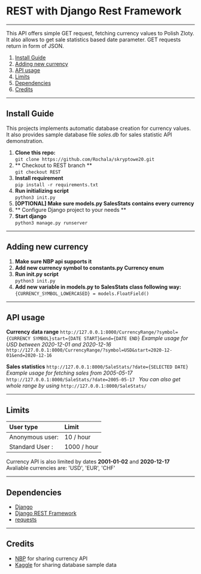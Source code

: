# REST with Django Rest Framework

---

This API offers simple GET request, fetching currency values to Polish Zloty. It also allows to get sale statistics based date parameter.
GET requests return in form of JSON.

1. [Install Guide](#install-guide)
1. [Adding new currency](#adding-new-currency)
1. [API usage](#api-usage)
1. [Limits](#limits)
1. [Dependencies](#dependencies)
1. [Credits](#credits)

---

## Install Guide
This projects implements automatic database creation for currency values. It also provides sample database file *sales.db* for sales statistic API demonstration.

1. **Clone this repo:**   
```git clone https://github.com/Rochala/skryptowe20.git ```
1. ** Checkout to REST branch **  
``` git checkout REST ```
1. **Install requirement**  
``` pip install -r requirements.txt ```
1. **Run initializing script**  
``` python3 init.py ```
1. **[OPTIONAL] Make sure models.py SalesStats contains every currency**  
1. ** Configure Django project to your needs **  
1. **Start django**  
``` python3 manage.py runserver ```

---

## Adding new currency
1. **Make sure NBP api supports it**  
1. **Add new currency symbol to constants.py Currency enum**  
1. **Run init.py script**  
```python3 init.py```
1. **Add new variable in models.py to SalesStats class following way:**  
```{CURRENCY_SYMBOL_LOWERCASED} = models.FloatField()```

---

## API usage
**Currency data range**
``` http://127.0.0.1:8000/CurrencyRange/?symbol={CURRENCY SYMBOL}start={DATE START}&end={DATE END} ```
*Example usage for USD between 2020-12-01 and 2020-12-16*
``` http://127.0.0.1:8000/CurrencyRange/?symbol=USD&start=2020-12-01&end=2020-12-16 ```

**Sales statistics**
```http://127.0.0.1:8000/SaleStats/?date={SELECTED DATE}```
*Example usage for fetching sales from 2005-05-17*
```http://127.0.0.1:8000/SaleStats/?date=2005-05-17 ```
*You can also get whole range by using*
```http://127.0.0.1:8000/SaleStats/```

---
## Limits
|User type | Limit |
|:-|:-
| Anonymous user: | 10 / hour |
|Standard User : | 1000 / hour |

Currency API is also limited by dates **2001-01-02** and **2020-12-17**  
Avaliable currencies are: 'USD', 'EUR', 'CHF'

---

## Dependencies
* [Django](https://www.djangoproject.com/)
* [Django REST Framework](https://www.django-rest-framework.org/)
* [requests](https://github.com/psf/requests)

---

## Credits
* [NBP](https://api.nbp.pl/en.html) for sharing currency API 
* [Kaggle](https://www.kaggle.com/kyanyoga/sample-sales-data/?select=sales_data_sample.csv) for sharing database sample data
